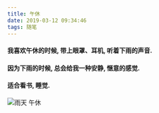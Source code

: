 ```yaml
---
title: 午休
date: 2019-03-12 09:34:46
tags: 随笔
---
```


#### 我喜欢午休的时候, 带上眼罩、耳机, 听着下雨的声音.
#### 因为下雨的时候, 总会给我一种安静, 惬意的感觉.
#### 适合看书, 睡觉.
![雨天 午休](http://zhaoji223.bj.bcebos.com/%E9%9B%A8%E5%A4%A9_%E5%8D%88%E4%BC%91_02.jpg?authorization=bce-auth-v1%2Fcc403c5d341a45edbc06fcd0798eef4c%2F2019-12-30T12%3A27%3A49Z%2F300%2Fhost%2Ff30ab4f01e8874e3c4ed522cdedfd948a7b85f5529c96105d17c3e289d786597)
